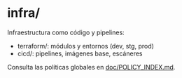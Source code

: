 # infra/

Infraestructura como código y pipelines:
- terraform/: módulos y entornos (dev, stg, prod)
- cicd/: pipelines, imágenes base, escáneres

Consulta las políticas globales en [doc/POLICY_INDEX.md](../doc/POLICY_INDEX.md).